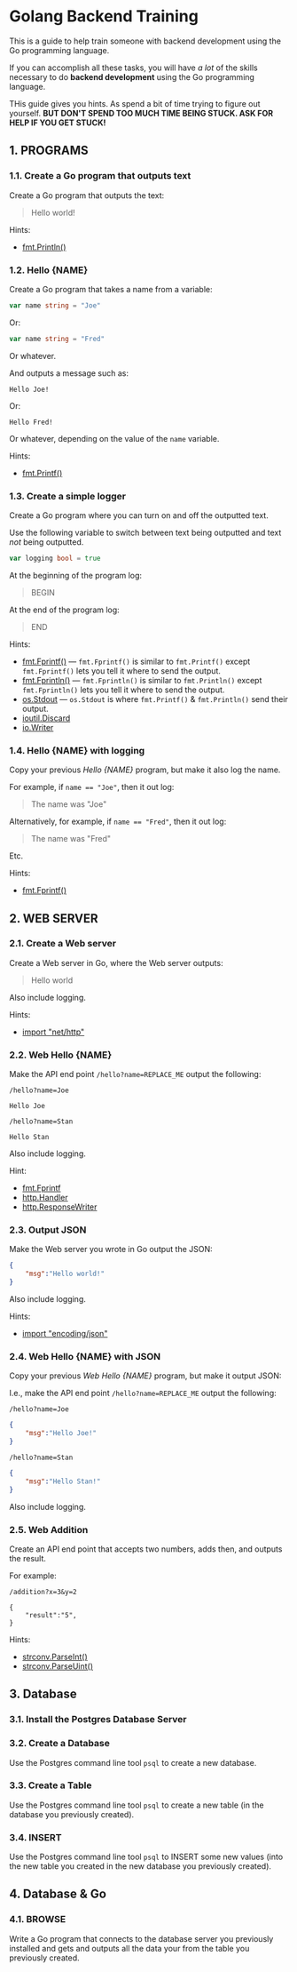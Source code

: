 # Golang Backend Training

This is a guide to help train someone with backend development using the Go programming language.

If you can accomplish all these tasks, you will have _a lot_ of the skills necessary to do **backend development** using the Go programming language.

THis guide gives you hints. As spend a bit of time trying to figure out yourself. **BUT DON'T SPEND TOO MUCH TIME BEING STUCK. ASK FOR HELP IF YOU GET STUCK!**

## 1. PROGRAMS

### 1.1. Create a Go program that outputs text

Create a Go program that outputs the text:
> Hello world!

Hints:
* [fmt.Println()](https://golang.org/pkg/fmt/#Println)

### 1.2. Hello {NAME}

Create a Go program that takes a name from a variable:
```Go
var name string = "Joe"
```
Or:
```Go
var name string = "Fred"
```
Or whatever.

And outputs a message such as:
```
Hello Joe!
```
Or:
```
Hello Fred!
```
Or whatever, depending on the value of the `name` variable.

Hints:
* [fmt.Printf()](https://golang.org/pkg/fmt/#Printf)

### 1.3. Create a simple logger

Create a Go program where you can turn on and off the outputted text.

Use the following variable to switch between text being outputted and text _not_ being outputted.
```Go
var logging bool = true
```

At the beginning of the program log:
> BEGIN

At the end of the program log:
> END

Hints:
* [fmt.Fprintf()](https://golang.org/pkg/fmt/#Fprintf) — `fmt.Fprintf()` is similar to `fmt.Printf()` except `fmt.Fprintf()` lets you tell it where to send the output.
* [fmt.Fprintln()](https://golang.org/pkg/fmt/#Fprintln) — `fmt.Fprintln()` is similar to `fmt.Println()` except `fmt.Fprintln()` lets you tell it where to send the output.
* [os.Stdout](https://golang.org/pkg/os/#Stdout) — `os.Stdout` is where `fmt.Printf()` & `fmt.Println()` send their output.
* [ioutil.Discard](https://golang.org/pkg/io/ioutil/#Discard)
* [io.Writer](https://golang.org/pkg/io/#Writer)

### 1.4. Hello {NAME} with logging

Copy your previous _Hello {NAME}_ program, but make it also log the name.

For example, if `name == "Joe"`, then it out log:
> The name was "Joe"

Alternatively, for example, if `name == "Fred"`, then it out log:
> The name was "Fred"

Etc.

Hints:
* [fmt.Fprintf()](https://golang.org/pkg/fmt/#Fprintf)

## 2. WEB SERVER

### 2.1. Create a Web server

Create a Web server in Go, where the Web server outputs:
> Hello world

Also include logging.

Hints:
* [import "net/http"](https://golang.org/pkg/net/http/)

### 2.2. Web Hello {NAME}

Make the API end point `/hello?name=REPLACE_ME` output the following:

`/hello?name=Joe`
```
Hello Joe
```


`/hello?name=Stan`
```
Hello Stan
```
Also include logging.

Hint:
* [fmt.Fprintf](https://golang.org/pkg/fmt/#Fprintf)
* [http.Handler](https://golang.org/pkg/net/http/#Handler)
* [http.ResponseWriter](https://golang.org/pkg/net/http/#ResponseWriter)

### 2.3. Output JSON

Make the Web server you wrote in Go output the JSON:
```json
{
    "msg":"Hello world!"
}
```

Also include logging.

Hints:
* [import "encoding/json"](https://golang.org/pkg/encoding/json/)

### 2.4. Web Hello {NAME} with JSON

Copy your previous _Web Hello {NAME}_ program, but make it output JSON:


I.e., make the API end point `/hello?name=REPLACE_ME` output the following:

`/hello?name=Joe`
```json
{
    "msg":"Hello Joe!"
}
```


`/hello?name=Stan`
```json
{
    "msg":"Hello Stan!"
}
```

Also include logging.

### 2.5. Web Addition

Create an API end point that accepts two numbers, adds then, and outputs the result.

For example:

`/addition?x=3&y=2`
```
{
    "result":"5",
}
```

Hints:
* [strconv.ParseInt()](https://golang.org/pkg/strconv/#ParseInt)
* [strconv.ParseUint()](https://golang.org/pkg/strconv/#ParseUint)

## 3. Database

### 3.1. Install the Postgres Database Server

### 3.2. Create a Database

Use the Postgres command line tool `psql` to create a new database.

### 3.3. Create a Table

Use the Postgres command line tool `psql` to create a new table (in the database you previously created).

### 3.4. INSERT

Use the Postgres command line tool `psql` to INSERT some new values (into the new table you created in the new database you previously created).

## 4. Database & Go

### 4.1. BROWSE

Write a Go program that connects to the database server you previously installed and gets and outputs all the data your from the table you previously created.



